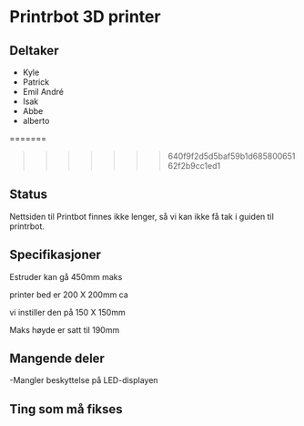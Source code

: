 
# Printrbot 3D printer

## Deltaker
- Kyle
- Patrick
- Emil André
- Isak
- Abbe
- alberto


=======

>>>>>>> 640f9f2d5d5baf59b1d68580065162f2b9cc1ed1
## Status
Nettsiden til Printbot finnes ikke lenger, så vi kan ikke få tak i guiden til printrbot.

## Specifikasjoner
Estruder kan gå 450mm maks

printer bed er 200 X 200mm ca

vi instiller den på 150 X 150mm

Maks høyde er satt til 190mm




## Mangende deler
-Mangler beskyttelse på LED-displayen

## Ting som må fikses

